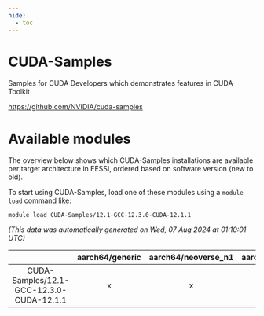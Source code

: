 ```yaml
---
hide:
  - toc
---
```


CUDA-Samples
============


Samples for CUDA Developers which demonstrates features in CUDA Toolkit

https://github.com/NVIDIA/cuda-samples
# Available modules


The overview below shows which CUDA-Samples installations are available per target architecture in EESSI, ordered based on software version (new to old).

To start using CUDA-Samples, load one of these modules using a `module load` command like:

```shell
module load CUDA-Samples/12.1-GCC-12.3.0-CUDA-12.1.1
```

*(This data was automatically generated on Wed, 07 Aug 2024 at 01:10:01 UTC)*  

| |aarch64/generic|aarch64/neoverse_n1|aarch64/neoverse_v1|x86_64/generic|x86_64/amd/zen2|x86_64/amd/zen3|x86_64/amd/zen4|x86_64/intel/haswell|x86_64/intel/skylake_avx512|
| :---: | :---: | :---: | :---: | :---: | :---: | :---: | :---: | :---: | :---: |
|CUDA-Samples/12.1-GCC-12.3.0-CUDA-12.1.1|x|x|x|x|x|x|-|x|x|
